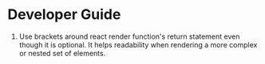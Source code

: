 # Developer Guide

1. Use brackets around react render function's return statement even though it is optional. It helps readability when rendering a more complex or nested set of elements.